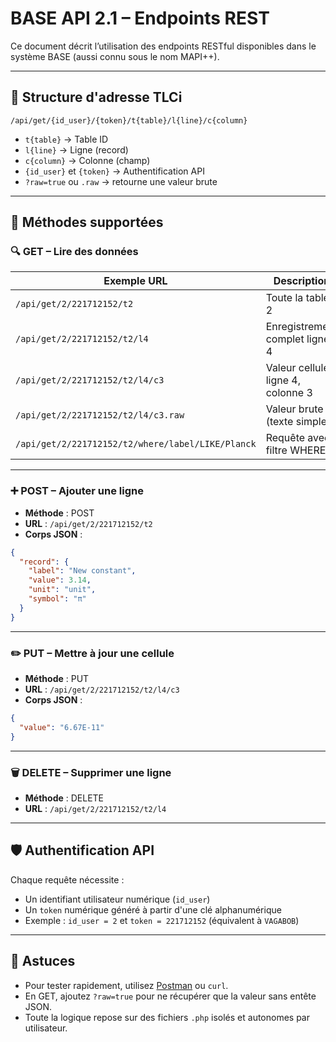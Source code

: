 # BASE API 2.1 – Endpoints REST

Ce document décrit l’utilisation des endpoints RESTful disponibles dans le système BASE (aussi connu sous le nom MAPI++).

---

## 📘 Structure d'adresse TLCi

```
/api/get/{id_user}/{token}/t{table}/l{line}/c{column}
```

- `t{table}` → Table ID
- `l{line}` → Ligne (record)
- `c{column}` → Colonne (champ)
- `{id_user}` et `{token}` → Authentification API
- `?raw=true` ou `.raw` → retourne une valeur brute

---

## 🔄 Méthodes supportées

### 🔍 GET – Lire des données

| Exemple URL                                      | Description                              |
|--------------------------------------------------|------------------------------------------|
| `/api/get/2/221712152/t2`                        | Toute la table 2                         |
| `/api/get/2/221712152/t2/l4`                     | Enregistrement complet ligne 4           |
| `/api/get/2/221712152/t2/l4/c3`                  | Valeur cellule ligne 4, colonne 3        |
| `/api/get/2/221712152/t2/l4/c3.raw`              | Valeur brute (texte simple)              |
| `/api/get/2/221712152/t2/where/label/LIKE/Planck`| Requête avec filtre WHERE                |

---

### ➕ POST – Ajouter une ligne

- **Méthode** : POST  
- **URL** : `/api/get/2/221712152/t2`  
- **Corps JSON** :
```json
{
  "record": {
    "label": "New constant",
    "value": 3.14,
    "unit": "unit",
    "symbol": "π"
  }
}
```

---

### ✏️ PUT – Mettre à jour une cellule

- **Méthode** : PUT  
- **URL** : `/api/get/2/221712152/t2/l4/c3`  
- **Corps JSON** :
```json
{
  "value": "6.67E-11"
}
```

---

### 🗑️ DELETE – Supprimer une ligne

- **Méthode** : DELETE  
- **URL** : `/api/get/2/221712152/t2/l4`  

---

## 🛡️ Authentification API

Chaque requête nécessite :

- Un identifiant utilisateur numérique (`id_user`)
- Un `token` numérique généré à partir d'une clé alphanumérique
- Exemple : `id_user = 2` et `token = 221712152` (équivalent à `VAGABOB`)

---

## 🧠 Astuces

- Pour tester rapidement, utilisez [Postman](https://www.postman.com/) ou `curl`.
- En GET, ajoutez `?raw=true` pour ne récupérer que la valeur sans entête JSON.
- Toute la logique repose sur des fichiers `.php` isolés et autonomes par utilisateur.

